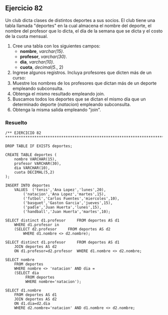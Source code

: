 ## Ejercicio 82

Un club dicta clases de distintos deportes a sus socios. El club tiene una tabla llamada "deportes" en la cual almacena el nombre del deporte, el nombre del profesor que lo dicta, el día de la semana que se dicta y el costo de la cuota mensual.

1. Cree una tabla con los siguientes campos:
	* **nombre**, *varchar(15)*.
	* **profesor**, *varchar(30)*.
	* **dia**, *varchar(10)*.
	* **cuota**, *decimal(5*., 2)
2. Ingrese algunos registros. Incluya profesores que dicten más de un curso:
3. Muestre los nombres de los profesores que dictan más de un deporte empleando subconsulta.
4. Obtenga el mismo resultado empleando join.
5. Buscamos todos los deportes que se dictan el mismo día que un determinado deporte (*natacion*) empleando subconsulta.
6. Obtenga la misma salida empleando "join".


### Resuelto	
``` 			
/** EJERCICIO 82
******************************************************************************/

DROP TABLE IF EXISTS deportes;

CREATE TABLE deportes (
	nombre VARCHAR(15),
	profesor VARCHAR(30),
	dia VARCHAR(10),
	cuota DECIMAL(5,2)
);

INSERT INTO deportes 
	VALUES	('tenis','Ana Lopez','lunes',20),
		('natacion','Ana Lopez','martes',15),
		('futbol','Carlos Fuentes','miercoles',10),
		('basquet','Gaston Garcia','jueves',15),
		('padle','Juan Huerta','lunes',15),
		('handball','Juan Huerta','martes',10);
		
SELECT distinct d1.profesor 	FROM deportes AS d1
	WHERE d1.profesor in
	(SELECT d2.profesor 	FROM deportes AS d2 
		WHERE d1.nombre <> d2.nombre);
		
SELECT distinct d1.profesor 	FROM deportes AS d1
	JOIN deportes AS d2
	ON d1.profesor=d2.profesor 	WHERE d1.nombre <> d2.nombre;
	
SELECT nombre
	FROM deportes
	WHERE nombre <> 'natacion' AND dia =
	(SELECT dia
		 FROM deportes
		 WHERE nombre='natacion');
		 
SELECT d1.nombre
	FROM deportes AS d1
	JOIN deportes AS d2
	ON d1.dia=d2.dia
	WHERE d2.nombre='natacion' AND d1.nombre <> d2.nombre;


``` 			
